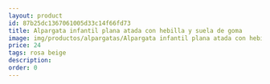 ```yaml
---
layout: product
id: 87b25dc1367061005d33c14f66fd73
title: Alpargata infantil plana atada con hebilla y suela de goma 
image: img/productos/alpargatas/Alpargata infantil plana atada con hebilla y suela de goma =24 =rosa beige.webp
price: 24 
tags: rosa beige
description: 
order: 0
---
```

